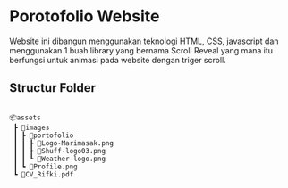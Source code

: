 # Porotofolio Website

Website ini dibangun menggunakan teknologi HTML, CSS, javascript dan menggunakan 1 buah library yang bernama Scroll Reveal yang mana itu berfungsi untuk animasi pada website dengan triger scroll. 

## Structur Folder

```

📦assets
 ┣ 📂images
 ┃ ┣ 📂portofolio
 ┃ ┃ ┣ 📜Logo-Marimasak.png
 ┃ ┃ ┣ 📜Shuff-logo03.png
 ┃ ┃ ┗ 📜Weather-logo.png
 ┃ ┗ 📜Profile.png
 ┗ 📜CV_Rifki.pdf

 ```
